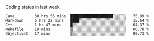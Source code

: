 Coding states in last week

<!--START_SECTION:waka-->
```text
Java         30 hrs 56 mins  ███████████████████░░░░░░   75.89 % 
Markdown     6 hrs 22 mins   ████░░░░░░░░░░░░░░░░░░░░░   15.64 % 
C++          1 hr 47 mins    █░░░░░░░░░░░░░░░░░░░░░░░░   04.37 % 
Makefile     19 mins         ▒░░░░░░░░░░░░░░░░░░░░░░░░   00.78 % 
ObjectiveC   17 mins         ▒░░░░░░░░░░░░░░░░░░░░░░░░   00.73 % 
```
<!--END_SECTION:waka-->
